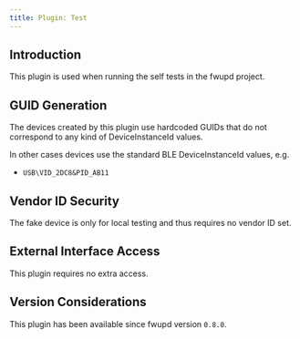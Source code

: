```yaml
---
title: Plugin: Test
---
```


## Introduction

This plugin is used when running the self tests in the fwupd project.

## GUID Generation

The devices created by this plugin use hardcoded GUIDs that do not correspond
to any kind of DeviceInstanceId values.

In other cases devices use the standard BLE DeviceInstanceId values, e.g.

* `USB\VID_2DC8&PID_AB11`

## Vendor ID Security

The fake device is only for local testing and thus requires no vendor ID set.

## External Interface Access

This plugin requires no extra access.

## Version Considerations

This plugin has been available since fwupd version `0.8.0`.
